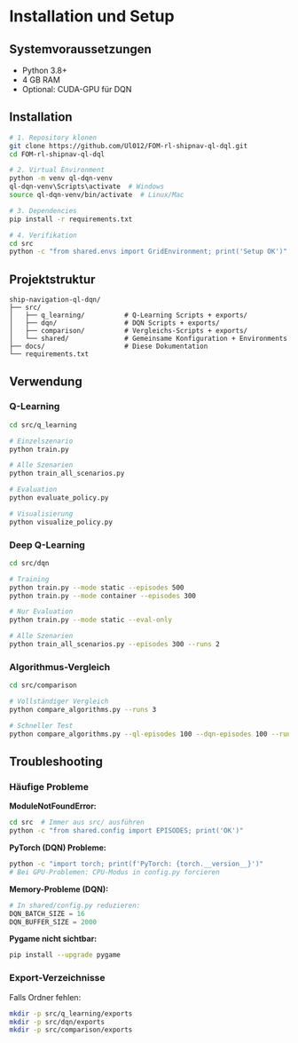 # Installation und Setup

## Systemvoraussetzungen

- Python 3.8+
- 4 GB RAM
- Optional: CUDA-GPU für DQN

## Installation

```bash
# 1. Repository klonen
git clone https://github.com/Ul012/FOM-rl-shipnav-ql-dql.git
cd FOM-rl-shipnav-ql-dql

# 2. Virtual Environment
python -m venv ql-dqn-venv
ql-dqn-venv\Scripts\activate  # Windows
source ql-dqn-venv/bin/activate  # Linux/Mac

# 3. Dependencies
pip install -r requirements.txt

# 4. Verifikation
cd src
python -c "from shared.envs import GridEnvironment; print('Setup OK')"
```

## Projektstruktur

```
ship-navigation-ql-dqn/
├── src/
│   ├── q_learning/          # Q-Learning Scripts + exports/
│   ├── dqn/                 # DQN Scripts + exports/
│   ├── comparison/          # Vergleichs-Scripts + exports/
│   └── shared/              # Gemeinsame Konfiguration + Environments
├── docs/                    # Diese Dokumentation
└── requirements.txt
```

## Verwendung

### Q-Learning

```bash
cd src/q_learning

# Einzelszenario
python train.py

# Alle Szenarien
python train_all_scenarios.py

# Evaluation
python evaluate_policy.py

# Visualisierung
python visualize_policy.py
```

### Deep Q-Learning

```bash
cd src/dqn

# Training
python train.py --mode static --episodes 500
python train.py --mode container --episodes 300

# Nur Evaluation
python train.py --mode static --eval-only

# Alle Szenarien
python train_all_scenarios.py --episodes 300 --runs 2
```

### Algorithmus-Vergleich

```bash
cd src/comparison

# Vollständiger Vergleich
python compare_algorithms.py --runs 3

# Schneller Test
python compare_algorithms.py --ql-episodes 100 --dqn-episodes 100 --runs 1
```

## Troubleshooting

### Häufige Probleme

**ModuleNotFoundError:**
```bash
cd src  # Immer aus src/ ausführen
python -c "from shared.config import EPISODES; print('OK')"
```

**PyTorch (DQN) Probleme:**
```bash
python -c "import torch; print(f'PyTorch: {torch.__version__}')"
# Bei GPU-Problemen: CPU-Modus in config.py forcieren
```

**Memory-Probleme (DQN):**
```python
# In shared/config.py reduzieren:
DQN_BATCH_SIZE = 16
DQN_BUFFER_SIZE = 2000
```

**Pygame nicht sichtbar:**
```bash
pip install --upgrade pygame
```

### Export-Verzeichnisse

Falls Ordner fehlen:
```bash
mkdir -p src/q_learning/exports
mkdir -p src/dqn/exports
mkdir -p src/comparison/exports
```